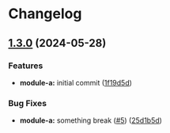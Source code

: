# Changelog

## [1.3.0](https://github.com/synthe102/tf-automation-sample/compare/module-a-v1.2.1...module-a-v1.3.0) (2024-05-28)


### Features

* **module-a:** initial commit ([1f19d5d](https://github.com/synthe102/tf-automation-sample/commit/1f19d5d53df2142222faa529b78a1bb7f92eb8fc))


### Bug Fixes

* **module-a:** something break ([#5](https://github.com/synthe102/tf-automation-sample/issues/5)) ([25d1b5d](https://github.com/synthe102/tf-automation-sample/commit/25d1b5d287552fdb033e050ef48992be218db62e))
